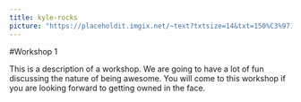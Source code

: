 ```yaml
---
title: kyle-rocks
picture: "https://placeholdit.imgix.net/~text?txtsize=14&txt=150%C3%97150&w=150&h=150"
---
```

#Workshop 1

This is a description of a workshop. We are going to have a lot of fun discussing the nature of being awesome. You will come to this workshop if you are looking forward to getting owned in the face.
